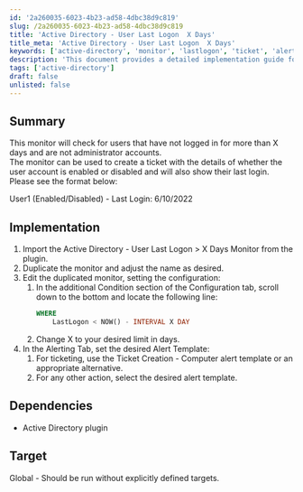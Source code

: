 ```yaml
---
id: '2a260035-6023-4b23-ad58-4dbc38d9c819'
slug: /2a260035-6023-4b23-ad58-4dbc38d9c819
title: 'Active Directory - User Last Logon  X Days'
title_meta: 'Active Directory - User Last Logon  X Days'
keywords: ['active-directory', 'monitor', 'lastlogon', 'ticket', 'alert']
description: 'This document provides a detailed implementation guide for setting up an Active Directory monitor that checks for user accounts that have not logged in for a specified number of days, excluding administrator accounts. It includes instructions for creating tickets with user account status and last login information.'
tags: ['active-directory']
draft: false
unlisted: false
---
```


## Summary

This monitor will check for users that have not logged in for more than X days and are not administrator accounts.  
The monitor can be used to create a ticket with the details of whether the user account is enabled or disabled and will also show their last login. Please see the format below:

User1 (Enabled/Disabled) - Last Login: 6/10/2022

## Implementation

1. Import the Active Directory - User Last Logon > X Days Monitor from the plugin.
2. Duplicate the monitor and adjust the name as desired.
3. Edit the duplicated monitor, setting the configuration:
   1. In the additional Condition section of the Configuration tab, scroll down to the bottom and locate the following line:
      ```sql
      WHERE 
          LastLogon < NOW() - INTERVAL X DAY
      ```
   2. Change X to your desired limit in days.
4. In the Alerting Tab, set the desired Alert Template:
   1. For ticketing, use the Ticket Creation - Computer alert template or an appropriate alternative.
   2. For any other action, select the desired alert template.

## Dependencies

- Active Directory plugin

## Target

Global - Should be run without explicitly defined targets.


